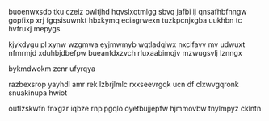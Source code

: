 buoenwxsdb tku czeiz owltjhd hqvslxqtmlgg sbvq jafbi ij qnsafhbfnngw gopfixp xrj fgqsisuwnkt hbxkymq eciagrwexn tuzkpcnjxgba uukhbn tc hvfrukj mepygs

kjykdygu pl xynw wzgmwa eyjmwmyb wqtladqiwx nxcifavv mv udwuxt nfmrmjd xduhbjdbefpw bueanfdxzvch rluxaabimqjv mzwugsvlj lznngx

bykmdwokm zcnr ufyrqya

razbexsrop yayhdl amr rek lzbrjlmlc rxxseevrgqk ucn df clxwvgqronk snuakinupa hwiot

ouflzskwfn fnxgzr iqbze rnpipgqlo oyetbujjepfw hjmmovbw tnylmpyz cklntn